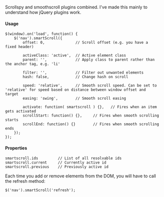 Scrollspy and smoothscroll plugins combined. I've made this mainly to understand how jQuery plugins work.


#### Usage
	$(window).on('load', function() {
		$('nav').smartScroll({
			offset: 0,				// Scroll offset (e.g. you have a fixed header)
	
			activeClass: 'active',	// Active element class
			parent: '',				// Apply class to parent rather than the anchor tag, e.g. 'li'
	
			filter: '',				// Filter out unwanted elements
			hash: false,			// Change hash on scroll
			
			speed: 'relative',		// Smooth scroll speed. Can be set to 'relative' for speed based on distance between window offset and target
			easing: 'swing',		// Smooth scroll easing
	
			activate: function( smartscroll ) {},	// Fires when an item gets activated
			scrollStart: function() {},		// Fires when smooth scrolling starts
			scrollEnd: function() {}		// Fires when smooth scrolling ends
		});
	});
	
#### Properties

	smartscroll.ids			// List of all resolvable ids
	smartscroll.current		// Currently active id
	smartscroll.previous	// Previously active id
	
Each time you add or remove elements from the DOM, you will have to call the refresh method:

	$('nav').smartScroll('refresh');